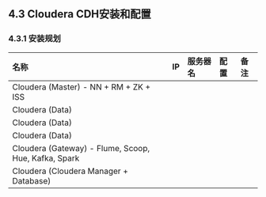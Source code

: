 ## 4.3 Cloudera CDH安装和配置

### 4.3.1 安装规划

| 名称 | IP | 服务器名 | 配置 | 备注 |
| :--- | :--- | :--- | :--- | :--- |
| Cloudera \(Master\) - NN + RM + ZK + ISS |  |  |  |  |
| Cloudera \(Data\) |  |  |  |  |
| Cloudera \(Data\) |  |  |  |  |
| Cloudera \(Data\) |  |  |  |  |
| Cloudera \(Gateway\) - Flume, Scoop, Hue, Kafka, Spark |  |  |  |  |
| Cloudera \(Cloudera Manager + Database\) |  |  |  |  |



